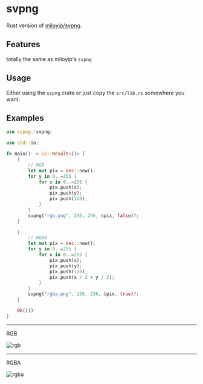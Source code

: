 # svpng

Rust version of [miloyip/svpng](https://github.com/miloyip/svpng).

## Features

totally the same as miloyip's `svpng`

## Usage

Either using the `svpng` crate or just copy the `src/lib.rs` somewhere you want.

## Examples

```rust
use svpng::svpng;

use std::io;

fn main() -> io::Result<()> {
    {
        // RGB
        let mut pix = Vec::new();
        for y in 0..=255 {
            for x in 0..=255 {
                pix.push(x);
                pix.push(y);
                pix.push(128);
            }
        }
        svpng("rgb.png", 256, 256, &pix, false)?;
    }

    {
        // RGBA
        let mut pix = Vec::new();
        for y in 0..=255 {
            for x in 0..=255 {
                pix.push(x);
                pix.push(y);
                pix.push(128);
                pix.push(x / 2 + y / 2);
            }
        }
        svpng("rgba.png", 256, 256, &pix, true)?;
    }

    Ok(())
}

```
---

RGB

![rgb](rgb.png)

---

RGBA

![rgba](rgba.png)